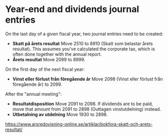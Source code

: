 # Year-end and dividends journal entries

On the last day of a given fiscal year, two journal entries need to be created:

- **Skatt på årets resultat** Move 2510 to 8910 (Skatt som belastar årets resultat). This assumes you've calculated the corporate tax, 
  which is often done together with the annual report.
- **Årets resultat** Move 2099 to 8999.

On the first day of the next fiscal year:

- **Vinst eller förlust från föregående år** Move 2098 (Vinst eller förlust från föregående år) to 2099.

After the "annual meeting":

- **Resultatdisposition** Move 2091 to 2098. If dividends are to be paid, move that amount from 2091 to
  2898 (Outtagen vinstutdelning) instead.
- **Utbetalning av utdelning** Move 1930 to 2898.

https://www.arsredovisning-online.se/artiklar/bokfora-skatt-och-arets-resultat/
